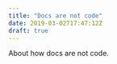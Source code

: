 ```yaml
---
title: "Docs are not code"
date: 2019-03-02T17:47:12Z
draft: true
---
```


About how docs are not code.
